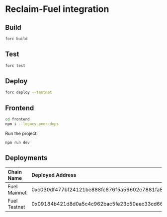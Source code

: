 # Reclaim-Fuel integration

## Build
```bash
forc build
```

## Test
```bash
forc test
```

## Deploy
```bash
forc deploy --testnet
```

## Frontend
```bash
cd frontend 
npm i --legacy-peer-deps
```

Run the project:
```bash
npm run dev
```

## Deployments

| Chain Name | Deployed Address | Explorer Link |
|:-----------|:-----------------|:--------------|
| Fuel Mainnet | 0xc030df477bf24121be888fc876f5a56602e7881fa815bdef5b64349edb26237e | https://app.fuel.network/contract/0xc030df477bf24121be888fc876f5a56602e7881fa815bdef5b64349edb26237e|
| Fuel Testnet | 0x09184b421d8d0a5c4c962bac5fe23c50eec33cd66920f160f0f1a3fc97c04aef | https://app-testnet.fuel.network/contract/0x09184b421d8d0a5c4c962bac5fe23c50eec33cd66920f160f0f1a3fc97c04aef|